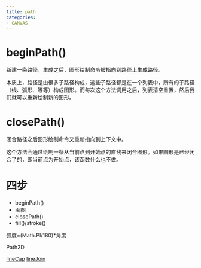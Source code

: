 ```yaml
---
title: path
categories: 
- CANVAS
---
```




# beginPath()

 新建一条路径，生成之后，图形绘制命令被指向到路径上生成路径。


本质上，路径是由很多子路径构成，这些子路径都是在一个列表中，所有的子路径（线、弧形、等等）构成图形。而每次这个方法调用之后，列表清空重置，然后我们就可以重新绘制新的图形。

# closePath()

闭合路径之后图形绘制命令又重新指向到上下文中。


这个方法会通过绘制一条从当前点到开始点的直线来闭合图形。如果图形是已经闭合了的，即当前点为开始点，该函数什么也不做。


# 四步

- beginPath()
- 画图
- closePath()
- fill()/stroke()




弧度=(Math.PI/180)*角度



Path2D




[lineCap](https://jsbin.com/sehuquh/5/edit?html,js,output)
[lineJoin](https://jsbin.com/hezuqam/1/edit?html,js,output)
